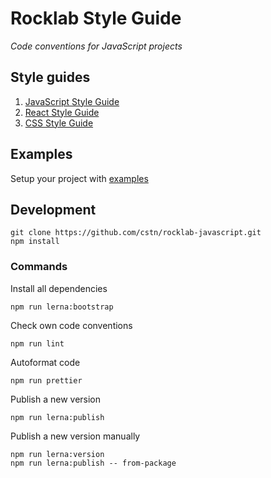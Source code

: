 # Rocklab Style Guide

_Code conventions for JavaScript projects_

## Style guides

1. [JavaScript Style Guide](packages/eslint-config-node)
1. [React Style Guide](packages/eslint-config-react)
1. [CSS Style Guide](packages/stylelint-config)

## Examples

Setup your project with [examples](./doc/examples)

## Development

```shell script
git clone https://github.com/cstn/rocklab-javascript.git
npm install
````

### Commands

Install all dependencies

```shell script
npm run lerna:bootstrap
```

Check own code conventions

```shell script
npm run lint
````

Autoformat code

```shell script
npm run prettier
```

Publish a new version

```shell script
npm run lerna:publish
```

Publish a new version manually

```shell script
npm run lerna:version
npm run lerna:publish -- from-package
```
